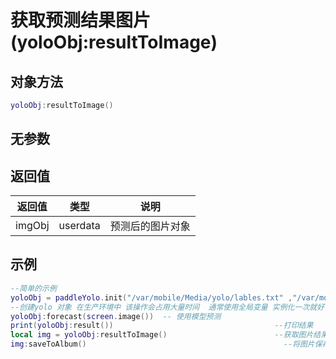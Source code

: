 # 获取预测结果图片(yoloObj:resultToImage)

## 对象方法

```lua
yoloObj:resultToImage()
```

## 无参数

## 返回值

| 返回值    | 类型       | 说明       |
| ------ | -------- | -------- |
| imgObj | userdata | 预测后的图片对象 |

## 示例

```lua
--简单的示例
yoloObj = paddleYolo.init("/var/mobile/Media/yolo/lables.txt" ,"/var/mobile/Media/yolo/model.np")
--创建yolo 对象 在生产环境中 该操作会占用大量时间  通常使用全局变量 实例化一次就好
yoloObj:forecast(screen.image())  -- 使用模型预测
print(yoloObj:result())                                    --打印结果
local img = yoloObj:resultToImage()                        --获取图片结果
img:saveToAlbum()                                            --将图片保存的系统相册
```
